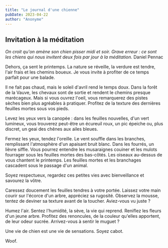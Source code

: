 ```yaml
---
title: "Le journal d'une chienne"
pubDate: 2023-04-22
author: "Anonyme"
---
```


## Invitation à la méditation

*On croit qu'on amène son chien pisser midi et soir. Grave erreur : ce sont les chiens qui nous invitent deux fois par jour à la méditation.* Daniel Pennac

Dehors, ça sent le printemps. La nature se réveille, la verdure est tendre, l'air frais et les chemins boueux. Je vous invite à profiter de ce temps parfait pour une balade.

Il ne fait pas chaud, mais le soleil d'avril rend le temps doux. Dans la forêt de la Vauve, les chevaux sont de sortie et rendent le chemins presque marécageux. Mais si vous ouvrez l'oeil, vous remarquerez des pistes sèches bien plus agréables à pratiquer. Profitez de la texture des dernières feuilles mortes sous vos pieds.

Levez les yeux vers la canopée : dans les feuilles nouvelles, d'un vert lumineux, vous trouverez peut-être un écureuil roux, un pic épeiche ou, plus discret, un geai des chênes aux ailes bleues.

Fermez les yeux, tendez l'oreille. Le vent souffle dans les branches, remplissant l'atmosphère d'un apaisant bruit blanc. Dans les fourrés, un lièvre siffle. Vous pourrez entendre les musaraignes couiner et les mulots fourrager sous les feuilles mortes des bas-côtés. Les oiseaux au-dessus de vous chantent le printemps. Les feuilles mortes et les branchages cascadent sous le passage d'un animal.

Soyez respectueux, regardez ces petites vies avec bienveillance et savourez la vôtre.

Caressez doucement les feuilles tendres à votre portée. Laissez votre main courir sur l'écorce d'un arbre, appréciez sa rugosité. Observez la mousse, tentez de deviner sa texture avant de la toucher. Aviez-vous vu juste ?

Humez l'air. Sentez l'humidité, la sève, la vie qui reprend. Reniflez les fleurs d'un jeune arbre. Profitez des renoncules, de la couleur qu'elles apportent, de leur odeur sucrée. Arrivez-vous à sentir le muguet ?

Une vie de chien est une vie de sensations. Soyez cabot.

Woof.